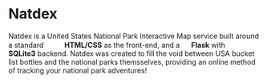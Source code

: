 # Natdex

Natdex is a United States National Park Interactive Map service built around a standard <img src="https://user-images.githubusercontent.com/25181517/192158954-f88b5814-d510-4564-b285-dff7d6400dad.png" width="15px"/> <img src="https://user-images.githubusercontent.com/25181517/183898674-75a4a1b1-f960-4ea9-abcb-637170a00a75.png" width="15px"/> **HTML/CSS** as the front-end, and a <img src="https://user-images.githubusercontent.com/25181517/183423775-2276e25d-d43d-4e58-890b-edbc88e915f7.png" width="15px"/> **Flask** with <img src="https://github.com/marwin1991/profile-technology-icons/assets/136815194/82df4543-236b-4e45-9604-5434e3faab17" width="15px"/> **SQLite3** backend. Natdex was created to fill the void between USA bucket list bottles and the national parks themsselves, providing an online method of tracking your national park adventures! 
